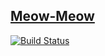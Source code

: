 [Meow-Meow](http://meow-meow.im-bot.com)
------------
[![Build
Status](https://drone.io/github.com/ibotdotout/meow-meow/status.png)](https://drone.io/github.com/ibotdotout/meow-meow/latest)


